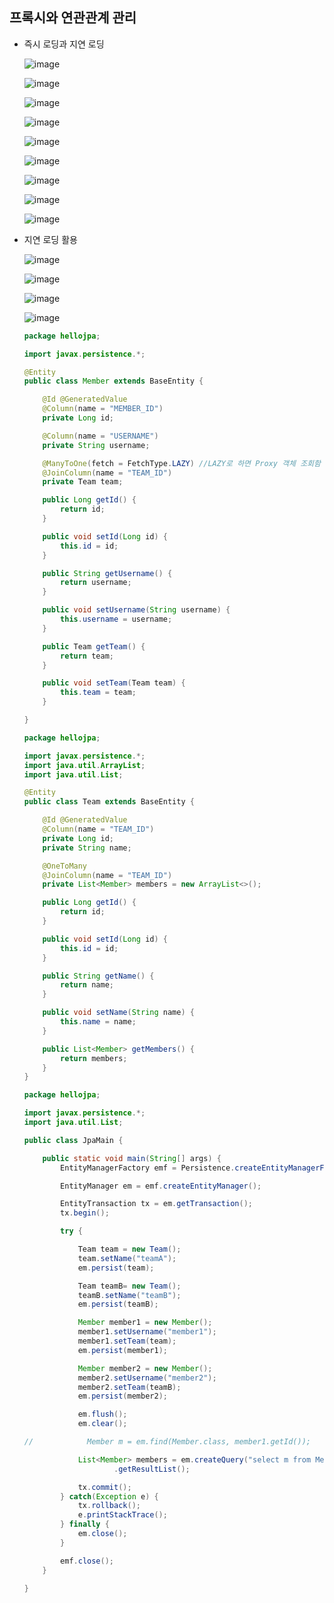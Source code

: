 ## **프록시와 연관관계 관리**
  * 즉시 로딩과 지연 로딩
    
    ![image](https://user-images.githubusercontent.com/79301439/173802656-63d899b9-2adb-45c5-8c18-93dd1fbbb5bd.png)
    
    ![image](https://user-images.githubusercontent.com/79301439/173802734-31bcf64b-63aa-4a49-aea4-2b6d70a65ccb.png)
    
    ![image](https://user-images.githubusercontent.com/79301439/173802775-ca943de0-9dcd-4774-8a26-ed3545698ea4.png)
    
    ![image](https://user-images.githubusercontent.com/79301439/173802844-bfcdf246-e277-4fde-b8e7-e55977308cd4.png)
    
    ![image](https://user-images.githubusercontent.com/79301439/173802922-ffe0fb3b-6c20-4953-b344-739aff123416.png)
    
    ![image](https://user-images.githubusercontent.com/79301439/173802993-9eda10d2-eded-4461-85ba-10921486440d.png)
    
    ![image](https://user-images.githubusercontent.com/79301439/173803045-07a81989-6a6b-469e-9b00-f91241fbb19b.png)
    
    ![image](https://user-images.githubusercontent.com/79301439/173803099-16e9a656-7ca8-4ac5-80ab-37872fa5e461.png)
    
    ![image](https://user-images.githubusercontent.com/79301439/173803161-b52c2773-e584-4944-9b1e-7ebb837b509a.png)
    
  * 지연 로딩 활용
    
    ![image](https://user-images.githubusercontent.com/79301439/173803281-e52fd782-ca29-4bff-9a0a-4b500269ed02.png)
    
    ![image](https://user-images.githubusercontent.com/79301439/173803330-78bcea84-2434-45fe-a724-7e6e4b1bb73e.png)
    
    ![image](https://user-images.githubusercontent.com/79301439/173803379-ca4b43be-c3c6-4327-9098-ebfa3979b39f.png)
    
    ![image](https://user-images.githubusercontent.com/79301439/173803437-14d135be-22e0-418b-aa8a-f048c80256b5.png)
    
    ```java
    package hellojpa;

    import javax.persistence.*;

    @Entity
    public class Member extends BaseEntity {

        @Id @GeneratedValue
        @Column(name = "MEMBER_ID")
        private Long id;

        @Column(name = "USERNAME")
        private String username;

        @ManyToOne(fetch = FetchType.LAZY) //LAZY로 하면 Proxy 객체 조회함 (쿼리가 바로 안나감)
        @JoinColumn(name = "TEAM_ID")
        private Team team;

        public Long getId() {
            return id;
        }

        public void setId(Long id) {
            this.id = id;
        }

        public String getUsername() {
            return username;
        }

        public void setUsername(String username) {
            this.username = username;
        }

        public Team getTeam() {
            return team;
        }

        public void setTeam(Team team) {
            this.team = team;
        }

    }
    ```
    
    ```java
    package hellojpa;

    import javax.persistence.*;
    import java.util.ArrayList;
    import java.util.List;

    @Entity
    public class Team extends BaseEntity {

        @Id @GeneratedValue
        @Column(name = "TEAM_ID")
        private Long id;
        private String name;

        @OneToMany
        @JoinColumn(name = "TEAM_ID")
        private List<Member> members = new ArrayList<>();

        public Long getId() {
            return id;
        }

        public void setId(Long id) {
            this.id = id;
        }

        public String getName() {
            return name;
        }

        public void setName(String name) {
            this.name = name;
        }

        public List<Member> getMembers() {
            return members;
        }
    }
    ```
    
    ```java
    package hellojpa;

    import javax.persistence.*;
    import java.util.List;

    public class JpaMain {

        public static void main(String[] args) {
            EntityManagerFactory emf = Persistence.createEntityManagerFactory("hello");

            EntityManager em = emf.createEntityManager();

            EntityTransaction tx = em.getTransaction();
            tx.begin();

            try {

                Team team = new Team();
                team.setName("teamA");
                em.persist(team);

                Team teamB= new Team();
                teamB.setName("teamB");
                em.persist(teamB);

                Member member1 = new Member();
                member1.setUsername("member1");
                member1.setTeam(team);
                em.persist(member1);

                Member member2 = new Member();
                member2.setUsername("member2");
                member2.setTeam(teamB);
                em.persist(member2);

                em.flush();
                em.clear();

    //            Member m = em.find(Member.class, member1.getId());

                List<Member> members = em.createQuery("select m from Member m join fetch m.team", Member.class)
                        .getResultList();

                tx.commit();
            } catch(Exception e) {
                tx.rollback();
                e.printStackTrace();
            } finally {
                em.close();
            }

            emf.close();
        }

    }
    ```
